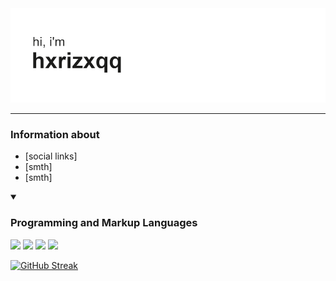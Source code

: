 <img src="header.png" alt="Header">
<hr>
<a href="https://git.io/typing-svg
<img src="https://readme-typing-svg.herokuapp.com?font=&duration=4000&pause=500&color=000000&repeat=true&width=435&lines=coding+a+websites;welcome+(%5E%2F%2F%2F%5E)" alt="Typing SVG" />
</a>

<h3>Information about</h3>
<ul>
<li>[social links]</li>
<li>[smth]</li>
<li>[smth]</li>
</ul>
<details open>
<summary><h3>Programming and Markup Languages</h3></summary>
<img src="https://img.shields.io/badge/HTML-E34F26.svg?logo=html5&logoColor=white" />
<img src="https://img.shields.io/badge/CSS-1572B6.svg?logo=css3&logoColor=white" />
<img src="https://img.shields.io/badge/JavaScript-F7DF1E.svg?logo=javascript&logoColor=black" />
<img src="https://img.shields.io/badge/Markdown-000000.svg?logo=markdown&logoColor=white" />
</details>

[![GitHub Streak](https://streak-stats.demolab.com?user=hxrizxnqq&theme=transparent&hide_border=true&fire=EB7600&ring=AEC9B9&currStreakNum=173E35&sideLabels=173E35&sideNums=173E35&currStreakLabel=173E35&dates=7D9C91)](https://git.io/streak-stats) <br>

<!-- [![Top Langs](https://github-readme-stats.vercel.app/api/top-langs/?username=hxrizxnqq&langs_count=8&theme=transparent%title_color=#173e35&text_color=#173e35&icons_color=#006b5c)](https://github.com/anuraghazra/github-readme-stats) -->
